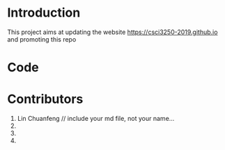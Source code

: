 # Introduction
This project aims at updating the website https://csci3250-2019.github.io and promoting this repo

# Code


# Contributors
1. Lin Chuanfeng  // include your md file, not your name...
2. 
3.
4.
